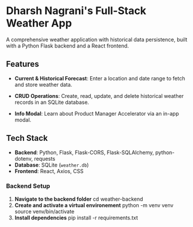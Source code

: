 # Dharsh Nagrani's Full-Stack Weather App

A comprehensive weather application with historical data persistence, built with a Python Flask backend and a React frontend.

## Features

- **Current & Historical Forecast**: Enter a location and date range to fetch and store weather data.
- **CRUD Operations**: Create, read, update, and delete historical weather records in an SQLite database.

- **Info Modal**: Learn about Product Manager Accelerator via an in-app modal.

## Tech Stack

- **Backend**: Python, Flask, Flask-CORS, Flask-SQLAlchemy, python-dotenv, requests
- **Database**: SQLite (`weather.db`)
- **Frontend**: React, Axios, CSS

### Backend Setup

1. **Navigate to the backend folder**
   cd weather-backend
2. **Create and activate a virtual environement**
   python -m venv venv
   source venv/bin/activate
3. **Install dependencies**
   pip install -r requirements.txt

   
